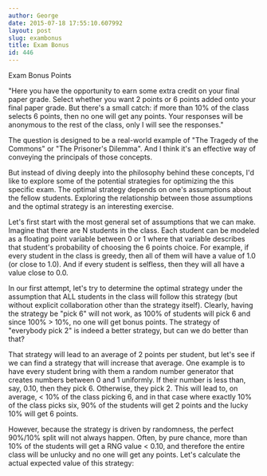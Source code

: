 ```yaml
---
author: George
date: 2015-07-18 17:55:10.607992
layout: post
slug: exambonus
title: Exam Bonus
id: 446
---
```


Exam Bonus Points

"Here you have the opportunity to earn some extra credit on your final paper grade.  Select whether you want 2 points or 6 points added onto your final paper grade.  But there's a small catch:  if more than 10% of the class selects 6 points, then no one will get any points.  Your responses will be anonymous to the rest of the class, only I will see the responses."


The question is designed to be a real-world example of "The Tragedy of the Commons" or "The Prisoner's Dilemma".  And I think it's an effective way of conveying the principals of those concepts.

But instead of diving deeply into the philosophy behind these concepts, I'd like to explore some of the potential strategies for optimizing the this specific exam.  The optimal strategy depends on one's assumptions about the fellow students.  Exploring the relationship between those assumptions and the optimal strategy is an interesting exercise.

Let's first start with the most general set of assumptions that we can make.  Imagine that there are N students in the class.  Each student can be modeled as a floating point variable between 0 or 1 where that variable describes that student's probability of choosing the 6 points choice.  For example, if every student in the class is greedy, then all of them will have a value of 1.0 (or close to 1.0).  And if every student is selfless, then they will all have a value close to 0.0.

In our first attempt, let's try to determine the optimal strategy under the assumption that ALL students in the class will follow this strategy (but without explicit collaboration other than the strategy itself).  Clearly, having the strategy be "pick 6" will not work, as  100% of students will pick 6 and since 100% > 10%, no one will get bonus points.  The strategy of "everybody pick 2" is indeed a better strategy, but can we do better than that?

That strategy will lead to an average of 2 points per student, but let's see if we can find a strategy that will increase that average.  One example is to have every student bring with them a random number generator that creates numbers between 0 and 1 uniformly.  If their number is less than, say, 0.10, then they pick 6.  Otherwise, they pick 2.  This will lead to, on average, < 10% of the class picking 6, and in that case where exactly 10% of the class picks six, 90% of the students will get 2 points and the lucky 10% will get 6 points.

However, because the strategy is driven by randomness, the perfect 90%/10% split will not always happen.  Often, by pure chance, more than 10% of the students will get a RNG value < 0.10, and therefore the entire class will be unlucky and no one will get any points.  Let's calculate the actual expected value of this strategy:


